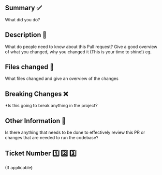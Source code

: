 ## Summary ✅
What did you do?

## Description 📃

What do people need to know about this Pull request? Give a good overview of what you changed, why you changed it (This is your time to shine!) eg.

## Files changed 📁

What files changed and give an overview of the changes

## Breaking Changes ❌

*Is this going to break anything in the project?

## Other Information 📝

Is there anything that needs to be done to effectively review this PR or changes that are needed to run the codebase?

## Ticket Number 1️⃣ 2️⃣ 3️⃣

(If applicable)
